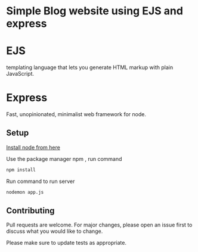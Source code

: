 # Simple Blog website using EJS and express

# EJS

templating language that lets you generate HTML markup with plain JavaScript. 

# Express

Fast, unopinionated, minimalist web framework for node.

## Setup
[Install node from here](https://nodejs.org/en/)

Use the package manager npm , run command
```bash
npm install
```
Run command to run server
```bash
nodemon app.js
```

## Contributing
Pull requests are welcome. For major changes, please open an issue first to discuss what you would like to change.

Please make sure to update tests as appropriate.
